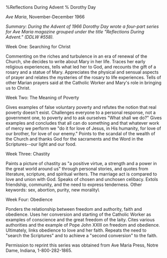 %Reflections During Advent
% Dorothy Day

*Ave Maria*, November-December 1966

*Summary: During the Advent of 1966 Dorothy Day wrote a four-part series
for *Ave Maria* magazine grouped under the title "Reflections During
Advent." (DDLW \#558).*

Week One: Searching for Christ

Commenting on the riches and turbulence in an era of renewal of the
Church, she decides to write about Mary in her life. Traces her early
religious experiences, tells what led her to God, and recounts the gift
of a rosary and a statue of Mary. Appreciates the physical and sensual
aspects of prayer and relates the mysteries of the rosary to life
experiences. Tells of other Marian prayers said at the Catholic Worker
and Mary's role in bringing us to Christ.

Week Two: The Meaning of Poverty

Gives examples of false voluntary poverty and refutes the notion that
real poverty doesn't exist. Challenges everyone to a personal response,
not a government one, to poverty and to ask ourselves "What shall we
do?" Gives examples and concludes that all can do something and that
whatever work of mercy we perform we "do it for love of Jesus, in His
humanity, for love of our brother, for love of our enemy." Points to the
scandal of the wealth of the Church and thanks God for the sacraments
and the Word in the Scriptures--our light and our food.

Week Three: Chastity

Paints a picture of chastity as "a positive virtue, a strength and a
power in the great world around us" through personal stories, and quotes
from literature, scripture, and spiritual writers. The marriage act is
compared to love and union with God. Speaks of chosen and unchosen
celibacy. Extols friendship, community, and the need to express
tenderness. Other keywords: sex, abortion, purity, new morality\

Week Four: Obedience

Ponders the relationship between freedom and authority, faith and
obedience. Uses her conversion and starting of the Catholic Worker as
examples of conscience and the great freedom of the laity. Cites various
authorities and the example of Pope John XXIII on freedom and obedience.
Ultimately, links obedience to love and her faith. Repeats the need to
"search the Scriptures" and to achieve a "second conversion" to the
faith.

Permission to reprint this series was obtained from Ave Maria Press,
Notre Dame, Indiana, 1-800-282-1865.
